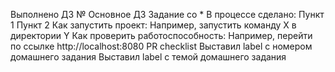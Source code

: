 Выполнено ДЗ №
Основное ДЗ Задание со * В процессе сделано: Пункт 1 Пункт 2 Как запустить проект: Например, запустить команду X в директории Y Как проверить работоспособность: Например, перейти по ссылке http://localhost:8080 PR checklist Выставил label с номером домашнего задания Выставил label с темой домашнего задания
